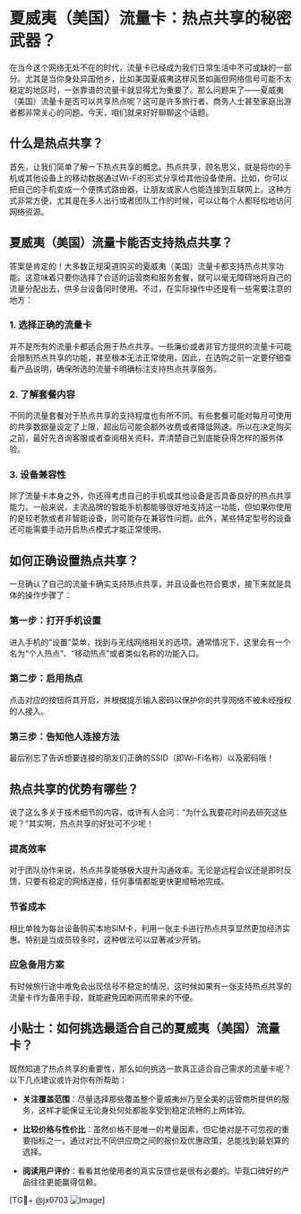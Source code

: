 # 夏威夷（美国）流量卡：热点共享的秘密武器？

在当今这个网络无处不在的时代，流量卡已经成为我们日常生活中不可或缺的一部分。尤其是当你身处异国他乡，比如美国夏威夷这样风景如画但网络信号可能不太稳定的地区时，一张靠谱的流量卡就显得尤为重要了。那么问题来了——夏威夷（美国）流量卡是否可以共享热点呢？这可是许多旅行者、商务人士甚至家庭出游者都非常关心的问题。今天，咱们就来好好聊聊这个话题。

## 什么是热点共享？

首先，让我们简单了解一下热点共享的概念。热点共享，顾名思义，就是将你的手机或其他设备上的移动数据通过Wi-Fi的形式分享给其他设备使用。比如，你可以把自己的手机变成一个便携式路由器，让朋友或家人也能连接到互联网上。这种方式非常方便，尤其是在多人出行或者团队工作的时候，可以让每个人都轻松地访问网络资源。

## 夏威夷（美国）流量卡能否支持热点共享？

答案是肯定的！大多数正规渠道购买的夏威夷（美国）流量卡都支持热点共享功能。这意味着只要你选择了合适的运营商和服务套餐，就可以毫无障碍地将自己的流量分配出去，供多台设备同时使用。不过，在实际操作中还是有一些需要注意的地方：

### 1. **选择正确的流量卡**
并不是所有的流量卡都适合用于热点共享。一些廉价或者非官方提供的流量卡可能会限制热点共享的功能，甚至根本无法正常使用。因此，在选购之前一定要仔细查看产品说明，确保所选的流量卡明确标注支持热点共享服务。

### 2. **了解套餐内容**
不同的流量套餐对于热点共享的支持程度也有所不同。有些套餐可能对每月可使用的共享数据量设定了上限，超出后可能会额外收费或者降低网速。所以在决定购买之前，最好先咨询客服或者查阅相关资料，弄清楚自己到底能获得怎样的服务体验。

### 3. **设备兼容性**
除了流量卡本身之外，你还得考虑自己的手机或其他设备是否具备良好的热点共享能力。一般来说，主流品牌的智能手机都能够很好地支持这一功能，但如果你使用的是较老款或者非智能设备，则可能存在兼容性问题。此外，某些特定型号的设备还可能需要手动开启热点模式才能正常使用。

## 如何正确设置热点共享？

一旦确认了自己的流量卡确实支持热点共享，并且设备也符合要求，接下来就是具体的操作步骤了：

### 第一步：打开手机设置
进入手机的“设置”菜单，找到与无线网络相关的选项。通常情况下，这里会有一个名为“个人热点”、“移动热点”或者类似名称的功能入口。

### 第二步：启用热点
点击对应的按钮将其开启，并根据提示输入密码以保护你的共享网络不被未经授权的人接入。

### 第三步：告知他人连接方法
最后别忘了告诉想要连接的朋友们正确的SSID（即Wi-Fi名称）以及密码哦！

## 热点共享的优势有哪些？

说了这么多关于技术细节的内容，或许有人会问：“为什么我要花时间去研究这些呢？”其实啊，热点共享的好处可不少呢！

### 提高效率
对于团队协作来说，热点共享能够极大提升沟通效率。无论是远程会议还是即时反馈，只要有稳定的网络连接，任何事情都能更快更顺畅地完成。

### 节省成本
相比单独为每台设备购买本地SIM卡，利用一张主卡进行热点共享显然更加经济实惠。特别是当成员较多时，这种做法可以显著减少开销。

### 应急备用方案
有时候旅行途中难免会出现信号不稳定的情况，这时候如果有一张支持热点共享的流量卡作为备用手段，就能避免因断网而带来的不便。

## 小贴士：如何挑选最适合自己的夏威夷（美国）流量卡？

既然知道了热点共享的重要性，那么如何挑选一款真正适合自己需求的流量卡呢？以下几点建议或许对你有所帮助：

- **关注覆盖范围**：尽量选择那些覆盖整个夏威夷州乃至全美的运营商所提供的服务，这样才能保证无论身处何处都能享受到稳定流畅的上网体验。
  
- **比较价格与性价比**：虽然价格不是唯一的考量因素，但它绝对是不可忽视的重要指标之一。通过对比不同供应商之间的报价及优惠政策，总能找到最划算的选择。

- **阅读用户评价**：看看其他使用者的真实反馈也是很有必要的。毕竟口碑好的产品往往更能赢得信赖。

[TG💪+ @jx0703 ![Image](https://github.com/user-attachments/assets/dbca1d08-cadb-493c-b0ec-ad6f7a83f270)]